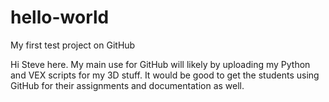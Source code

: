 # hello-world
My first test project on GitHub

Hi Steve here. My main use for GitHub will likely by uploading my Python and VEX scripts for my 3D stuff.
It would be good to get the students using GitHub for their assignments and documentation as well.
